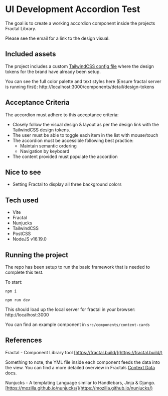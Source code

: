 # UI Development Accordion Test

The goal is to create a working accordion component inside the projects Fractal Library.

Please see the email for a link to the design visual.

## Included assets

The project includes a custom [TailwindCSS config file](https://tailwindcss.com/docs/configuration) where the design tokens for the brand have already been setup.

You can see the full color palette and text styles here (Ensure fractal server is running first): http://localhost:3000/components/detail/design-tokens

## Acceptance Criteria

The accordion must adhere to this acceptance criteria:

- Closely follow the visual design & layout as per the design link with the TailwindCSS design tokens.
- The user must be able to toggle each item in the list with mouse/touch
- The accordion must be accessible following best practice:
  - Maintain semantic ordering
  - Navigation by keyboard
- The content provided must populate the accordion

## Nice to see

- Setting Fractal to display all three background colors

## Tech used

- Vite
- Fractal
- Nunjucks
- TailwindCSS
- PostCSS
- NodeJS v16.19.0

## Running the project

The repo has been setup to run the basic framework that is needed to complete this test.

To start:

```shell
npm i

npm run dev
```

This should load up the local server for fractal in your browser: http://localhost:3000

You can find an example component in `src/components/content-cards`

## References

Fractal - Component Library tool [https://fractal.build/](https://fractal.build/)

Something to note, the YML file inside each component feeds the data into the view. You can find a more detailed overview in Fractals [Context Data](https://fractal.build/guide/core-concepts/context-data.html) docs.

Nunjucks - A templating Language similar to Handlebars, Jinja & Django. [https://mozilla.github.io/nunjucks/](https://mozilla.github.io/nunjucks/)